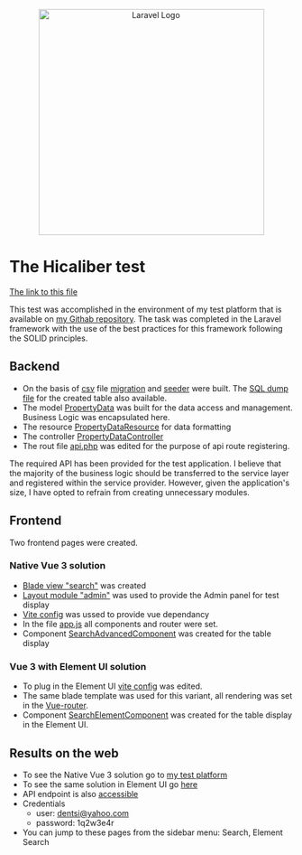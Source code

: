 <p align="center"><a href="https://career.habr.com/companies/hicaliber" target="_blank">
<img src="https://habrastorage.org/getpro/moikrug/uploads/company/100/005/289/7/logo/medium_ba0b3359bd1955478ee7d39b6fd7b437.png" width="400" alt="Laravel Logo"></a></p>

# The Hicaliber test
[The link to this file](https://github.com/emisdb/luxus/blob/master/hicaliber.md)

This test was accomplished in the environment of my test platform that is available on [my Githab repository](https://github.com/emisdb/luxus).
The task was completed in the Laravel framework with the use of the best practices for this framework following the SOLID principles.

## Backend
- On the  basis of [csv](https://github.com/emisdb/luxus/blob/master/database/property-data.csv) file [migration](https://github.com/emisdb/luxus/blob/master/database/migrations/2024_03_12_114751_create_property_data_table.php) and [seeder](https://github.com/emisdb/luxus/blob/master/database/seeders/PropertyDataSeeder.php) were built. The [SQL dump file](https://github.com/emisdb/luxus/blob/master/database/property_data.sql) for the created table also available.  
- The model [PropertyData](https://github.com/emisdb/luxus/blob/master/app/Models/PropertyData.php) was built for the data access and management. Business Logic was encapsulated here.
- The resource [PropertyDataResource](https://github.com/emisdb/luxus/blob/master/app/Http/Resources/PropertyDataResource.php) for data formatting
- The controller  [PropertyDataController](https://github.com/emisdb/luxus/blob/master/app/Http/Controllers/PropertyDataController.php)
- The rout file [api.php](https://github.com/emisdb/luxus/blob/master/routes/api.php) was edited for the purpose of api route registering.

The required API has been provided for the test application. I believe that the majority of the business logic should be transferred to the service layer and registered within the service provider. However, given the application's size, I have opted to refrain from creating unnecessary modules.
## Frontend
Two frontend pages were created.
### Native Vue 3 solution
- [Blade view "search"](https://github.com/emisdb/luxus/blob/master/resources/views/vue/search.blade.php) was created
- [Layout module "admin"](https://github.com/emisdb/luxus/blob/master/resources/views/vue/layout/admin.blade.php) was used to provide the Admin panel for test display
- [Vite config](https://github.com/emisdb/luxus/blob/master/vite.config.js) was ussed to provide vue dependancy
- In the file [app.js](https://github.com/emisdb/luxus/blob/master/resources/js/app.js) all components and router were set.
- Component [SearchAdvancedComponent](https://github.com/emisdb/luxus/blob/master/resources/js/components/SearchAdvancedComponent.vue) was created for the table display
### Vue 3 with Element UI solution
- To plug in the Element UI [vite config](https://github.com/emisdb/luxus/blob/master/vite.config.js) was edited.
- The same blade template was used for this variant, all rendering was set in the [Vue-router](https://github.com/emisdb/luxus/blob/master/resources/js/app.js).
- Component [SearchElementComponent](https://github.com/emisdb/luxus/blob/master/resources/js/components/SearchElementComponent.vue) was created for the table display in the Element UI.

## Results on the web
- To see the Native Vue 3 solution go to [my test platform](https://luxus.emisdb.ru/vue)
- To see the same solution in Element UI go [here](https://luxus.emisdb.ru/search)
- API endpoint is also [accessible](https://luxus.emisdb.ru/api/property-data)
- Credentials 
  - user: dentsi@yahoo.com
  - password: 1q2w3e4r
- You can jump to these pages from the sidebar menu: Search, Element Search

